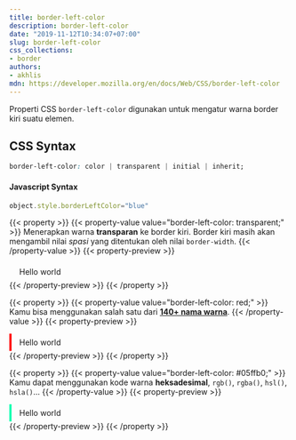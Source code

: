 ```yaml
---
title: border-left-color
description: border-left-color
date: "2019-11-12T10:34:07+07:00"
slug: border-left-color
css_collections:
- border
authors:
- akhlis
mdn: https://developer.mozilla.org/en/docs/Web/CSS/border-left-color
---
```


Properti CSS `border-left-color` digunakan untuk mengatur warna border kiri suatu elemen.

## CSS Syntax
```css
border-left-color: color | transparent | initial | inherit;
```

#### Javascript Syntax
```js
object.style.borderLeftColor="blue"
```

{{< property >}}
{{< property-value value="border-left-color: transparent;" >}}
Menerapkan warna __transparan__ ke border kiri. Border kiri masih akan mengambil nilai _spasi_ yang ditentukan oleh
nilai `border-width`.
{{< /property-value >}}
{{< property-preview >}}
<div class="property__example border-left-color " id="border-left-color-transparent">Hello world</div>
{{< /property-preview >}}
{{< /property >}}

{{< property >}}
{{< property-value value="border-left-color: red;" >}}
Kamu bisa menggunakan salah satu dari __[140+ nama
warna](https://developer.mozilla.org/en-US/docs/Web/CSS/color_value)__.
{{< /property-value >}}
{{< property-preview >}}
<div class="property__example border-left-color " id="border-left-color-red">Hello world</div>
{{< /property-preview >}}
{{< /property >}}

{{< property >}}
{{< property-value value="border-left-color: #05ffb0;" >}}
Kamu dapat menggunakan kode warna __heksadesimal__, `rgb()`, `rgba()`, `hsl()`, `hsla()`...
{{< /property-value >}}
{{< property-preview >}}
<div class="property__example border-left-color " id="border-left-color-05ffb0">Hello world</div>
{{< /property-preview >}}
{{< /property >}}

<style type="text/css">
    .border-left-color {
        border-left-style: solid;
        border-left-width: 4px;
        padding: 0.5em 1em;
    }

    #border-left-color-transparent {
        border-left-color: transparent;
    }

    #border-left-color-red {
        border-left-color: red;
    }

    #border-left-color-05ffb0 {
        border-left-color: #05ffb0;
    }
</style>